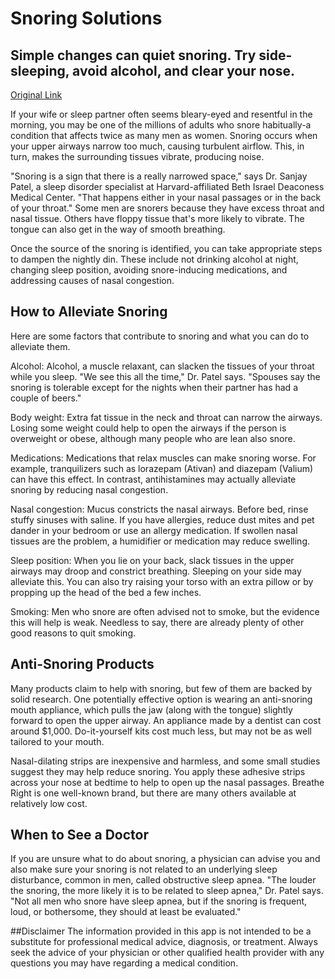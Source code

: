 # Snoring Solutions

## Simple changes can quiet snoring. Try side-sleeping, avoid alcohol, and clear your nose.

[Original Link](https://www.health.harvard.edu/diseases-and-conditions/snoring-solutions)

If your wife or sleep partner often seems bleary-eyed and resentful in the morning, you may be one of the millions of adults who snore habitually-a condition that affects twice as many men as women. Snoring occurs when your upper airways narrow too much, causing turbulent airflow. This, in turn, makes the surrounding tissues vibrate, producing noise.

"Snoring is a sign that there is a really narrowed space," says Dr. Sanjay Patel, a sleep disorder specialist at Harvard-affiliated Beth Israel Deaconess Medical Center. "That happens either in your nasal passages or in the back of your throat." Some men are snorers because they have excess throat and nasal tissue. Others have floppy tissue that's more likely to vibrate. The tongue can also get in the way of smooth breathing.

Once the source of the snoring is identified, you can take appropriate steps to dampen the nightly din. These include not drinking alcohol at night, changing sleep position, avoiding snore-inducing medications, and addressing causes of nasal congestion.

## How to Alleviate Snoring

Here are some factors that contribute to snoring and what you can do to alleviate them.

Alcohol: Alcohol, a muscle relaxant, can slacken the tissues of your throat while you sleep. "We see this all the time," Dr. Patel says. "Spouses say the snoring is tolerable except for the nights when their partner has had a couple of beers."

Body weight: Extra fat tissue in the neck and throat can narrow the airways. Losing some weight could help to open the airways if the person is overweight or obese, although many people who are lean also snore.

Medications: Medications that relax muscles can make snoring worse. For example, tranquilizers such as lorazepam (Ativan) and diazepam (Valium) can have this effect. In contrast, antihistamines may actually alleviate snoring by reducing nasal congestion.

Nasal congestion: Mucus constricts the nasal airways. Before bed, rinse stuffy sinuses with saline. If you have allergies, reduce dust mites and pet dander in your bedroom or use an allergy medication. If swollen nasal tissues are the problem, a humidifier or medication may reduce swelling.

Sleep position: When you lie on your back, slack tissues in the upper airways may droop and constrict breathing. Sleeping on your side may alleviate this. You can also try raising your torso with an extra pillow or by propping up the head of the bed a few inches.

Smoking: Men who snore are often advised not to smoke, but the evidence this will help is weak. Needless to say, there are already plenty of other good reasons to quit smoking.

## Anti-Snoring Products

Many products claim to help with snoring, but few of them are backed by solid research. One potentially effective option is wearing an anti-snoring mouth appliance, which pulls the jaw (along with the tongue) slightly forward to open the upper airway. An appliance made by a dentist can cost around \$1,000. Do-it-yourself kits cost much less, but may not be as well tailored to your mouth.

Nasal-dilating strips are inexpensive and harmless, and some small studies suggest they may help reduce snoring. You apply these adhesive strips across your nose at bedtime to help to open up the nasal passages. Breathe Right is one well-known brand, but there are many others available at relatively low cost.

## When to See a Doctor

If you are unsure what to do about snoring, a physician can advise you and also make sure your snoring is not related to an underlying sleep disturbance, common in men, called obstructive sleep apnea. "The louder the snoring, the more likely it is to be related to sleep apnea," Dr. Patel says. "Not all men who snore have sleep apnea, but if the snoring is frequent, loud, or bothersome, they should at least be evaluated."

##Disclaimer
The information provided in this app is not intended to be a substitute for professional medical advice, diagnosis, or treatment. Always seek the advice of your physician or other qualified health provider with any questions you may have regarding a medical condition.
